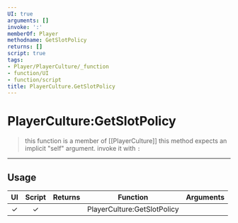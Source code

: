 ```yaml
---
UI: true
arguments: []
invoke: ':'
memberOf: Player
methodname: GetSlotPolicy
returns: []
script: true
tags:
- Player/PlayerCulture/_function
- function/UI
- function/script
title: PlayerCulture.GetSlotPolicy
---
```

# PlayerCulture:GetSlotPolicy
> this function is a member of [[PlayerCulture]]
> this method expects an implicit "self" argument. invoke it with `:`
-----
## Usage
|  UI | Script | Returns | Function | Arguments |
|:---:|:------:|-------:|:--------:|:---------|
|✓|✓||PlayerCulture:GetSlotPolicy||
